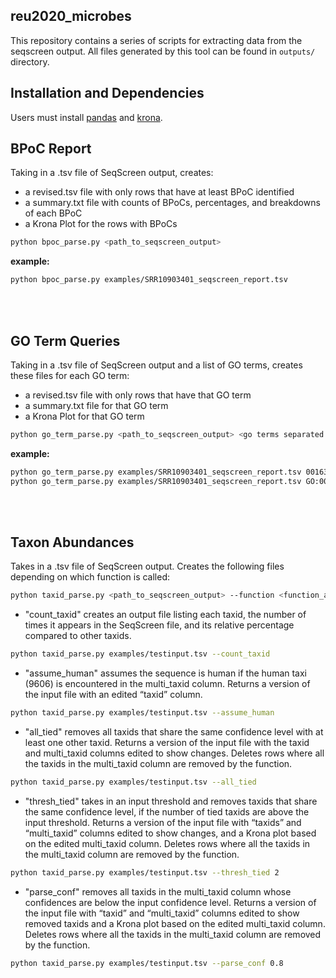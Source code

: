 ## reu2020_microbes

This repository contains a series of scripts for extracting data from the seqscreen output.
All files generated by this tool can be found in `outputs/` directory.

## Installation and Dependencies

Users must install [pandas](https://pandas.pydata.org/pandas-docs/stable/getting_started/install.html) 
and [krona](https://github.com/marbl/Krona/wiki/Installing).


## BPoC Report

Taking in a .tsv file of SeqScreen output, creates:
- a revised.tsv file with only rows that have at least BPoC identified
- a summary.txt file with counts of BPoCs, percentages, and breakdowns of each BPoC
- a Krona Plot for the rows with BPoCs


```bash
python bpoc_parse.py <path_to_seqscreen_output>
```

**example:**
```bash
python bpoc_parse.py examples/SRR10903401_seqscreen_report.tsv
```

<br/><br/>


## GO Term Queries

Taking in a .tsv file of SeqScreen output and a list of GO terms, creates
these files for each GO term:
- a revised.tsv file with only rows that have that GO term
- a summary.txt file for that GO term
- a Krona Plot for that GO term

```bash
python go_term_parse.py <path_to_seqscreen_output> <go terms separated by spaces>
```

**example:**
```bash
python go_term_parse.py examples/SRR10903401_seqscreen_report.tsv 0016310 0016032 0003824
python go_term_parse.py examples/SRR10903401_seqscreen_report.tsv GO:0016310 GO:0016032 
```

<br/><br/>


## Taxon Abundances

Takes in a .tsv file of SeqScreen output. Creates the following files depending on which function is called: 
```bash
python taxid_parse.py <path_to_seqscreen_output> --function <function_attributes(ifany)>
```
- "count_taxid" creates an output file listing each taxid, the number of times it appears in the SeqScreen file, and its relative percentage compared to other taxids. 
```bash
python taxid_parse.py examples/testinput.tsv --count_taxid
```
- "assume_human" assumes the sequence is human if the human taxi (9606) is encountered in the multi_taxid column. Returns a version of the input file with an edited “taxid” column.
```bash
python taxid_parse.py examples/testinput.tsv --assume_human
```
- "all_tied" removes all taxids that share the same confidence level with at least one other taxid. Returns a version of the input file with the taxid and multi_taxid columns edited to show changes. Deletes rows where all the taxids in the multi_taxid column are removed by the function.
```bash
python taxid_parse.py examples/testinput.tsv --all_tied
```
- "thresh_tied" takes in an input threshold and removes taxids that share the same confidence level, if the number of tied taxids are above the input threshold. Returns a version of the input file with “taxids” and “multi_taxid” columns edited to show changes, and a Krona plot based on the edited multi_taxid column. Deletes rows where all the taxids in the multi_taxid column are removed by the function.
```bash
python taxid_parse.py examples/testinput.tsv --thresh_tied 2
```
- "parse_conf" removes all taxids in the multi_taxid column whose confidences are below the input confidence level. Returns a version of the input file with “taxid” and “multi_taxid” columns edited to show removed taxids and a Krona plot based on the edited multi_taxid column. Deletes rows where all the taxids in the multi_taxid column are removed by the function.
```bash
python taxid_parse.py examples/testinput.tsv --parse_conf 0.8
```
